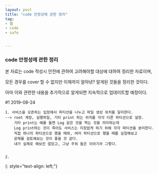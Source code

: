 ```yaml
---
layout: post
title: "code 안정성에 관한 정리"
tag:
- 웹
- code
- safe


---
```



### code 안정성에 관한 정리

본 자료는 code 작성시 안전에 관하여 고려해야할 대상에 대하여 정리한 자료이며,

모든 경우를 cover 할 수 없지만 이제까지 알아낸? 알게된 것들을 정리한 것이다.

아마 이와 관련한 내용을 추가적으로 알게되면 지속적으로 업데이트할 예정이다.

#1 2019-08-24

	1. 서비스을 오픈하는 입장에서 파티션을 나누고 파일 생성 위치를 달리한다.
	--> root 계정, 실행파일, 기타 print 하는 위치를 각각 다른 파티션으로 설정.
	    기타 print는 예를 들면 Log 같은 것을 찍는 것을 의미하는데 
	    Log print하는 것이 죽어도 서비스는 지장없게 하기 위해 각각 파티션을 분리한다.
	    직접 하나의 파티션으로 했을 때와, 여러 파티션으로 했을 때를 실험해보고 
	    문제를 검토해보는 것이 좋을 것 같다.
	    내가 실제로 해보진 않았고, 그냥 주워 들은 이야기라 그렇다.


	2. 	

{: style="text-align: left;"}

